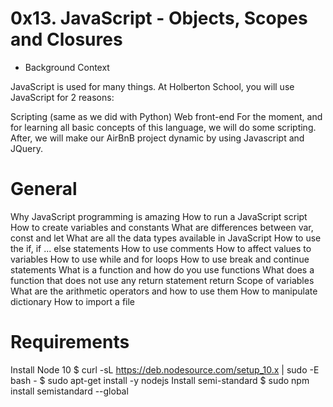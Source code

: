 # 0x13. JavaScript - Objects, Scopes and Closures

* Background Context

JavaScript is used for many things. At Holberton School, you will use JavaScript for 2 reasons:

Scripting (same as we did with Python) Web front-end For the moment, and for learning all basic concepts of this language, we will do some scripting. After, we will make our AirBnB project dynamic by using Javascript and JQuery.

# General

Why JavaScript programming is amazing
How to run a JavaScript script
How to create variables and constants
What are differences between var, const and let
What are all the data types available in JavaScript
How to use the if, if ... else statements
How to use comments
How to affect values to variables
How to use while and for loops
How to use break and continue statements
What is a function and how do you use functions
What does a function that does not use any return statement return
Scope of variables
What are the arithmetic operators and how to use them
How to manipulate dictionary
How to import a file

# Requirements

Install Node 10
$ curl -sL https://deb.nodesource.com/setup_10.x | sudo -E bash -
$ sudo apt-get install -y nodejs
Install semi-standard
$ sudo npm install semistandard --global
